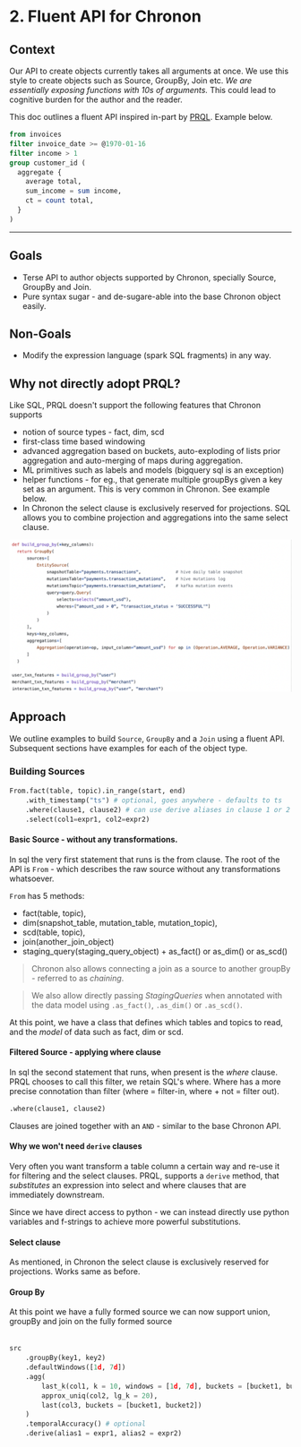 # 2. Fluent API for Chronon

## Context
Our API to create objects currently takes all arguments at once. We use this style to create objects such as Source, GroupBy, Join etc. *We are essentially exposing functions with 10s of arguments.* This could lead to cognitive burden for the author and the reader.

This doc outlines a fluent API inspired in-part by [PRQL](https://prql-lang.org/). Example below.

```sql
from invoices
filter invoice_date >= @1970-01-16
filter income > 1
group customer_id (
  aggregate {
    average total,
    sum_income = sum income,
    ct = count total,
  }
)
```
--- 

## Goals

- Terse API to author objects supported by Chronon, specially Source, GroupBy and Join.
- Pure syntax sugar - and de-sugare-able into the base Chronon object easily.

## Non-Goals
- Modify the expression language (spark SQL fragments) in any way.


## Why not directly adopt PRQL?

Like SQL, PRQL doesn't support the following features that Chronon supports
- notion of source types - fact, dim, scd 
- first-class time based windowing
- advanced aggregation based on buckets, auto-exploding of lists prior aggregation and auto-merging of maps during aggregation.
- ML primitives such as labels and models (bigquery sql is an exception)
- helper functions - for eg., that generate multiple groupBys given a key set as an argument. This is very common in Chronon. See example below.
- In Chronon the select clause is exclusively reserved for projections. SQL allows you to combine projection and aggregations into the same select clause.

![image](../../images/functions.png)

## Approach

We outline examples to build `Source`, `GroupBy` and a `Join` using a fluent API. Subsequent sections have examples for each of the object type.

### Building Sources

```python
From.fact(table, topic).in_range(start, end) 
    .with_timestamp("ts") # optional, goes anywhere - defaults to ts
    .where(clause1, clause2) # can use derive aliases in clause 1 or 2
    .select(col1=expr1, col2=expr2)
```


#### Basic Source - without any transformations.

In sql the very first statement that runs is the from clause. The root of the API is `From` - which describes the raw source without any transformations whatsoever.

`From` has 5 methods: 
- fact(table, topic), 
- dim(snapshot_table, mutation_table, mutation_topic),
- scd(table, topic), 
- join(another_join_object)
- staging_query(staging_query_object) + as_fact() or as_dim() or as_scd() 


> Chronon also allows connecting a join as a source to another groupBy - referred to as *chaining*. 

> We also allow directly passing *StagingQueries* when annotated with the data model using `.as_fact()`, `.as_dim()` or `.as_scd()`.

At this point, we have a class that defines which tables and topics to read, and the *model* of data such as fact, dim or scd. 

#### Filtered Source - applying where clause

In sql the second statement that runs, when present is the *where* clause. PRQL chooses to call this filter, we retain SQL's where. Where has a more precise connotation than filter (where = filter-in, where + not = filter out). 

```python
.where(clause1, clause2)
```

Clauses are joined together with an `AND` - similar to the base Chronon API.

#### Why we won't need `derive` clauses

Very often you want transform a table column a certain way and re-use it for filtering and the select clauses. PRQL, supports a `derive` method, that *substitutes* an expression into select and where clauses that are immediately downstream. 

Since we have direct access to python - we can instead directly use python variables and f-strings to achieve more powerful substitutions.

#### Select clause

As mentioned, in Chronon the select clause is exclusively reserved for projections. Works same as before.



#### Group By
At this point we have a fully formed source we can now support union, groupBy and join on the fully formed source

```python
    
src
    .groupBy(key1, key2)
    .defaultWindows([1d, 7d])
    .agg(
        last_k(col1, k = 10, windows = [1d, 7d], buckets = [bucket1, bucket2]),
        approx_uniq(col2, lg_k = 20),
        last(col3, buckets = [bucket1, bucket2])
    )
    .temporalAccuracy() # optional
    .derive(alias1 = expr1, alias2 = expr2)
```